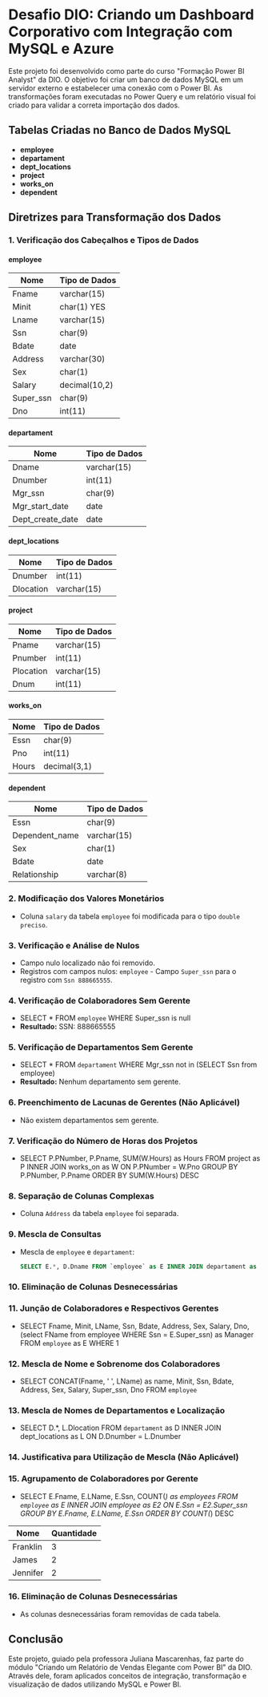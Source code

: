 
# Desafio DIO: Criando um Dashboard Corporativo com Integração com MySQL e Azure

Este projeto foi desenvolvido como parte do curso "Formação Power BI Analyst" da DIO. O objetivo foi criar um banco de dados MySQL em um servidor externo e estabelecer uma conexão com o Power BI. As transformações foram executadas no Power Query e um relatório visual foi criado para validar a correta importação dos dados.

## Tabelas Criadas no Banco de Dados MySQL

- **employee**
- **departament**
- **dept_locations**
- **project**
- **works_on**
- **dependent**

## Diretrizes para Transformação dos Dados

### 1. Verificação dos Cabeçalhos e Tipos de Dados

#### employee
| Nome     | Tipo de Dados   |
|----------|-----------------|
| Fname    | varchar(15)     |
| Minit    | char(1) YES     |
| Lname    | varchar(15)     |
| Ssn      | char(9)         |
| Bdate    | date            |
| Address  | varchar(30)     |
| Sex      | char(1)         |
| Salary   | decimal(10,2)   |
| Super_ssn| char(9)         |
| Dno      | int(11)         |

#### departament
| Nome            | Tipo de Dados   |
|-----------------|-----------------|
| Dname           | varchar(15)     |
| Dnumber         | int(11)         |
| Mgr_ssn         | char(9)         |
| Mgr_start_date  | date            |
| Dept_create_date| date            |

#### dept_locations
| Nome     | Tipo de Dados   |
|----------|-----------------|
| Dnumber  | int(11)         |
| Dlocation| varchar(15)     |

#### project
| Nome     | Tipo de Dados   |
|----------|-----------------|
| Pname    | varchar(15)     |
| Pnumber  | int(11)         |
| Plocation| varchar(15)     |
| Dnum     | int(11)         |

#### works_on
| Nome     | Tipo de Dados   |
|----------|-----------------|
| Essn     | char(9)         |
| Pno      | int(11)         |
| Hours    | decimal(3,1)    |

#### dependent
| Nome           | Tipo de Dados   |
|----------------|-----------------|
| Essn           | char(9)         |
| Dependent_name | varchar(15)     |
| Sex            | char(1)         |
| Bdate          | date            |
| Relationship   | varchar(8)      |

### 2. Modificação dos Valores Monetários
- Coluna `salary` da tabela `employee` foi modificada para o tipo `double preciso`.

### 3. Verificação e Análise de Nulos
- Campo nulo localizado não foi removido.
- Registros com campos nulos: `employee` - Campo `Super_ssn` para o registro com `Ssn 888665555`.

### 4. Verificação de Colaboradores Sem Gerente
- SELECT * FROM `employee` WHERE Super_ssn is null
- **Resultado:** SSN: 888665555

### 5. Verificação de Departamentos Sem Gerente
- SELECT * FROM `departament` WHERE Mgr_ssn not in (SELECT Ssn from employee)
- **Resultado:** Nenhum departamento sem gerente.

### 6. Preenchimento de Lacunas de Gerentes (Não Aplicável)
- Não existem departamentos sem gerente.

### 7. Verificação do Número de Horas dos Projetos
- SELECT P.PNumber, P.Pname, SUM(W.Hours) as Hours FROM project as P INNER JOIN works_on as W ON P.PNumber = W.Pno GROUP BY P.PNumber, P.Pname ORDER BY SUM(W.Hours) DESC

### 8. Separação de Colunas Complexas
- Coluna `Address` da tabela `employee` foi separada.

### 9. Mescla de Consultas
- Mescla de `employee` e `departament`:
  ```sql
  SELECT E.*, D.Dname FROM `employee` as E INNER JOIN departament as D ON E.Dno = D.Dnumber
  ```

### 10. Eliminação de Colunas Desnecessárias

### 11. Junção de Colaboradores e Respectivos Gerentes
- SELECT Fname, Minit, LName, Ssn, Bdate, Address, Sex, Salary, Dno, (select FName from employee WHERE Ssn = E.Super_ssn) as Manager FROM `employee` as E WHERE 1

### 12. Mescla de Nome e Sobrenome dos Colaboradores
- SELECT CONCAT(Fname, ' ', LName) as name, Minit, Ssn, Bdate, Address, Sex, Salary, Super_ssn, Dno FROM `employee`

### 13. Mescla de Nomes de Departamentos e Localização
- SELECT D.*, L.Dlocation FROM `departament` as D INNER JOIN dept_locations as L ON D.Dnumber = L.Dnumber

### 14. Justificativa para Utilização de Mescla (Não Aplicável)

### 15. Agrupamento de Colaboradores por Gerente
- SELECT E.Fname, E.LName, E.Ssn, COUNT(*) as employees FROM `employee` as E INNER JOIN employee as E2 ON E.Ssn = E2.Super_ssn GROUP BY E.Fname, E.LName, E.Ssn ORDER BY COUNT(*) DESC

| Nome     | Quantidade |
|----------|------------|
| Franklin | 3          |
| James    | 2          |
| Jennifer | 2          |

### 16. Eliminação de Colunas Desnecessárias
- As colunas desnecessárias foram removidas de cada tabela.

## Conclusão
Este projeto, guiado pela professora Juliana Mascarenhas, faz parte do módulo "Criando um Relatório de Vendas Elegante com Power BI" da DIO. Através dele, foram aplicados conceitos de integração, transformação e visualização de dados utilizando MySQL e Power BI.
